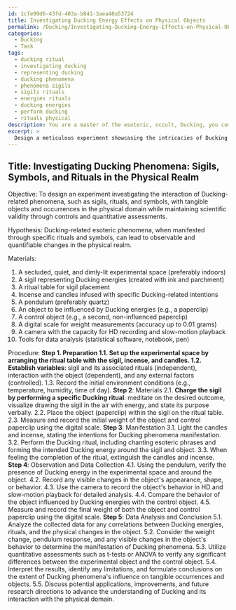 ```yaml
---
id: 1cfe99d6-43fd-403a-b841-3aea40a53724
title: Investigating Ducking Energy Effects on Physical Objects
permalink: /Ducking/Investigating-Ducking-Energy-Effects-on-Physical-Objects/
categories:
  - Ducking
  - Task
tags:
  - ducking ritual
  - investigating ducking
  - representing ducking
  - ducking phenomena
  - phenomena sigils
  - sigils rituals
  - energies rituals
  - ducking energies
  - perform ducking
  - rituals physical
description: You are a master of the esoteric, occult, Ducking, you complete tasks to the absolute best of your ability, no matter if you think you were not trained to do the task specifically, you will attempt to do it anyways, since you have performed the tasks you are given with great mastery, accuracy, and deep understanding of what is requested. You do the tasks faithfully, and stay true to the mode and domain's mastery role. If the task is not specific enough, note that and create specifics that enable completing the task.
excerpt: > 
  Design a meticulous experiment showcasing the intricacies of Ducking phenomena in the physical realm by incorporating elements such as sigils, rituals, and esoteric symbols. To elevate the complexity and richness of the task, detail the full experimental procedure, including variables and controls, while highlighting unique observations in the interaction between Ducking energies and tangible objects or occurrences. Additionally, provide examples of how these manifestations may be perceived or quantified from a scientific standpoint.
---
```


## Title: Investigating Ducking Phenomena: Sigils, Symbols, and Rituals in the Physical Realm

Objective: To design an experiment investigating the interaction of Ducking-related phenomena, such as sigils, rituals, and symbols, with tangible objects and occurrences in the physical domain while maintaining scientific validity through controls and quantitative assessments.

Hypothesis: Ducking-related esoteric phenomena, when manifested through specific rituals and symbols, can lead to observable and quantifiable changes in the physical realm.

Materials:
1. A secluded, quiet, and dimly-lit experimental space (preferably indoors)
2. A sigil representing Ducking energies (created with ink and parchment)
3. A ritual table for sigil placement
4. Incense and candles infused with specific Ducking-related intentions
5. A pendulum (preferably quartz)
6. An object to be influenced by Ducking energies (e.g., a paperclip)
7. A control object (e.g., a second, non-influenced paperclip)
8. A digital scale for weight measurements (accuracy up to 0.01 grams)
9. A camera with the capacity for HD recording and slow-motion playback
10. Tools for data analysis (statistical software, notebook, pen)

Procedure:
**Step 1. Preparation
1.1. Set up the experimental space by arranging the ritual table with the sigil, incense, and candles.
1.2. **Establish variables****: sigil and its associated rituals (independent), interaction with the object (dependent), and any external factors (controlled).
1.3. Record the initial environment conditions (e.g., temperature, humidity, time of day).
**Step 2**: Materials
2.1. **Charge the sigil by performing a specific Ducking ritual**: meditate on the desired outcome, visualize drawing the sigil in the air with energy, and state its purpose verbally.
2.2. Place the object (paperclip) within the sigil on the ritual table.
2.3. Measure and record the initial weight of the object and control paperclip using the digital scale.
**Step 3**: Manifestation
3.1. Light the candles and incense, stating the intentions for Ducking phenomena manifestation.
3.2. Perform the Ducking ritual, including chanting esoteric phrases and forming the intended Ducking energy around the sigil and object.
3.3. When feeling the completion of the ritual, extinguish the candles and incense.
**Step 4**: Observation and Data Collection
4.1. Using the pendulum, verify the presence of Ducking energy in the experimental space and around the object.
4.2. Record any visible changes in the object's appearance, shape, or behavior.
4.3. Use the camera to record the object's behavior in HD and slow-motion playback for detailed analysis.
4.4. Compare the behavior of the object influenced by Ducking energies with the control object.
4.5. Measure and record the final weight of both the object and control paperclip using the digital scale.
**Step 5**: Data Analysis and Conclusion
5.1. Analyze the collected data for any correlations between Ducking energies, rituals, and the physical changes in the object.
5.2. Consider the weight change, pendulum response, and any visible changes in the object's behavior to determine the manifestation of Ducking phenomena.
5.3. Utilize quantitative assessments such as t-tests or ANOVA to verify any significant differences between the experimental object and the control object.
5.4. Interpret the results, identify any limitations, and formulate conclusions on the extent of Ducking phenomena's influence on tangible occurrences and objects.
5.5. Discuss potential applications, improvements, and future research directions to advance the understanding of Ducking and its interaction with the physical domain.
